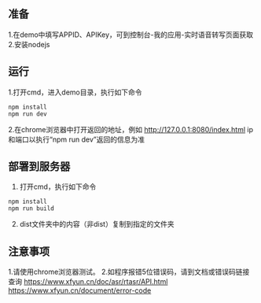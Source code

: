 ## 准备
1.在demo中填写APPID、APIKey，可到控制台-我的应用-实时语音转写页面获取
2.安装nodejs

## 运行
1.打开cmd，进入demo目录，执行如下命令
 ```
 npm install
 npm run dev
 ```
2.在chrome浏览器中打开返回的地址，例如
http://127.0.0.1:8080/index.html
ip和端口以执行“npm run dev”返回的信息为准

## 部署到服务器
1. 打开cmd，执行如下命令
 ```
 npm install
 npm run build
 ```
 2. dist文件夹中的内容（非dist）复制到指定的文件夹
 
## 注意事项
1.请使用chrome浏览器测试。
2.如程序报错5位错误码，请到文档或错误码链接查询
  https://www.xfyun.cn/doc/asr/rtasr/API.html
  https://www.xfyun.cn/document/error-code


